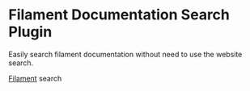 # Filament Documentation Search Plugin

Easily search filament documentation without need to use the website search.

[Filament](https://filamentphp.com) search
